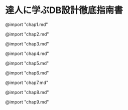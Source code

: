 <style>
    body {
      counter-reset: chapter;
    }
    h1 {
        counter-reset: sub-chapter;
    }
    h2 {
        counter-reset: section;
    }

    h1::before {
        counter-increment: chapter;
    }
    h2::before {
        counter-increment: sub-chapter;
        content: counter(sub-chapter) "章. ";
    }
    h3::before {
        counter-increment: section;
        content: counter(sub-chapter) "-" counter(section) ". ";
    }
</style>

# 達人に学ぶDB設計徹底指南書

@import "chap1.md"

<div style="page-break-before:always"></div>

@import "chap2.md"

<div style="page-break-before:always"></div>

@import "chap3.md"

<div style="page-break-before:always"></div>

@import "chap4.md"

<div style="page-break-before:always"></div>

@import "chap5.md"

<div style="page-break-before:always"></div>

@import "chap6.md"
 
<div style="page-break-before:always"></div>

@import "chap7.md"

<div style="page-break-before:always"></div>

@import "chap8.md"

<div style="page-break-before:always"></div>

@import "chap9.md"
